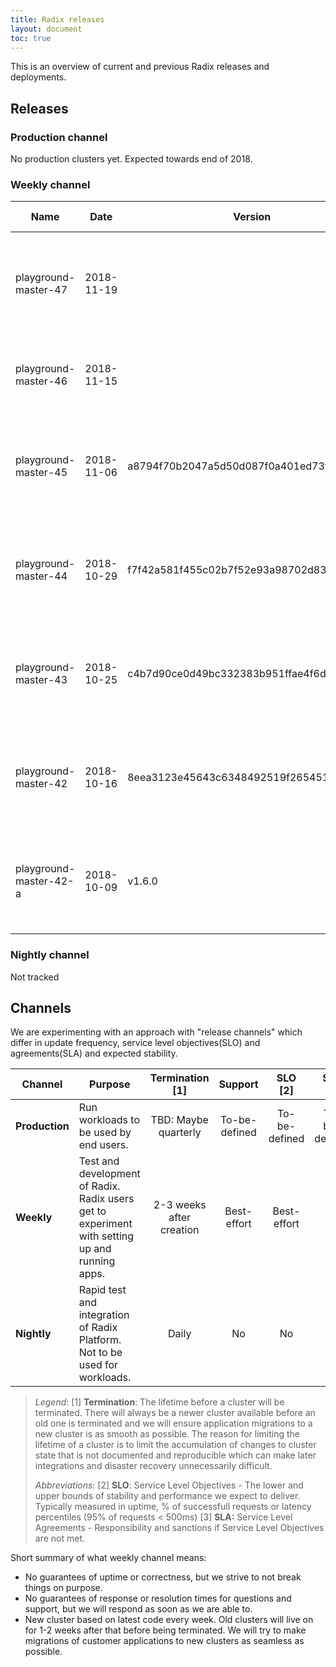 ```yaml
---
title: Radix releases
layout: document
toc: true
---
```


This is an overview of current and previous Radix releases and deployments.

## Releases

### Production channel

No production clusters yet. Expected towards end of 2018.

### Weekly channel

|           Name         |    Date    | Version |   Status   |                               Release notes                               |            Web console              |
|------------------------|------------|---------|------------|---------------------------------------------------------------------------|-------------------------------------|
| playground-master-47   | 2018-11-19 |         | Operating  | [Release notes]({% link release-notes/release-notes-playground-master-47.md %}) | [Web console](https://web-radix-web-console-prod.playground-master-47.dev.radix.equinor.com)   |
| playground-master-46   | 2018-11-15 |         | Aborted    | Aborted due to problems. Superseded by playground-master-47               |     |
| playground-master-45   | 2018-11-06 | a8794f70b2047a5d50d087f0a401ed73fa4ecf10  | Operating  | [Release notes]({% link release-notes/release-notes-playground-master-45.md %}) | [Web console](https://web-radix-web-console-prod.playground-master-45.dev.radix.equinor.com)   |
| playground-master-44   | 2018-10-29 | f7f42a581f455c02b7f52e93a98702d83dd5e99e  | Operating  | [Release notes]({% link release-notes/release-notes-playground-master-44.md %}) | [Web console](https://web-radix-web-console-prod.playground-master-44.dev.radix.equinor.com)   |
| playground-master-43   | 2018-10-25 | c4b7d90ce0d49bc332383b951ffae4f6d2a55bcf  | Operating  | [Release notes]({% link release-notes/release-notes-playground-master-43.md %}) | [Web console](https://web-radix-web-console-prod.playground-master-43.dev.radix.equinor.com)   |
| playground-master-42   | 2018-10-16 | 8eea3123e45643c6348492519f265451fd369a56  | Operating  | [Release notes]({% link release-notes/release-notes-playground-master-42.md %}) | [Web console](https://web-radix-web-console-prod.playground-master-42.dev.radix.equinor.com)   |
| playground-master-42-a | 2018-10-09 | v1.6.0  | Operating  | [Release notes]({% link release-notes/release-notes-playground-master-42-a.md %}) | [Web console](https://web-radix-web-console-prod.playground-master-41-a.dev.radix.equinor.com)                 |


### Nightly channel

Not tracked

## Channels
We are experimenting with an approach with "release channels" which differ in update frequency, service level objectives(SLO) and agreements(SLA) and expected stability.

|    Channel     |                                           Purpose                                                  |        Termination [1]   |   Support    |     SLO [2]   |    SLA [3]    |
|----------------|----------------------------------------------------------------------------------------------------|:------------------------:|:------------:|:-------------:|:-------------:|
| **Production** | Run workloads to be used by end users.                                                             | TBD: Maybe quarterly     |To-be-defined | To-be-defined | To-be-defined |
| **Weekly**     | Test and development of Radix. Radix users get to experiment with setting up and running apps.     | 2-3 weeks after creation | Best-effort  |  Best-effort  |      No       |
| **Nightly**    | Rapid test and integration of Radix Platform. Not to be used for workloads.                        | Daily                    |      No      |       No      |      No       |

> _Legend_:
> [1] **Termination**: The lifetime before a cluster will be terminated. There will always be a newer cluster available before an old one is terminated and we will ensure application migrations to a new cluster is as smooth as possible. The reason for limiting the lifetime of a cluster is to limit the accumulation of changes to cluster state that is not documented and reproducible which can make later integrations and disaster recovery unnecessarily difficult.
> 
> _Abbreviations_: 
> [2] **SLO**: Service Level Objectives - The lower and upper bounds of stability and performance we expect to deliver. Typically measured in uptime, % of successfull requests or latency percentiles (95% of requests < 500ms) 
> [3] **SLA:** Service Level Agreements - Responsibility and sanctions if Service Level Objectives are not met.

Short summary of what weekly channel means:
  - No guarantees of uptime or correctness, but we strive to not break things on purpose. 
  - No guarantees of response or resolution times for questions and support, but we will respond as soon as we are able to.
  - New cluster based on latest code every week. Old clusters will live on for 1-2 weeks after that before being terminated. We will try to make migrations of customer applications to new clusters as seamless as possible.



